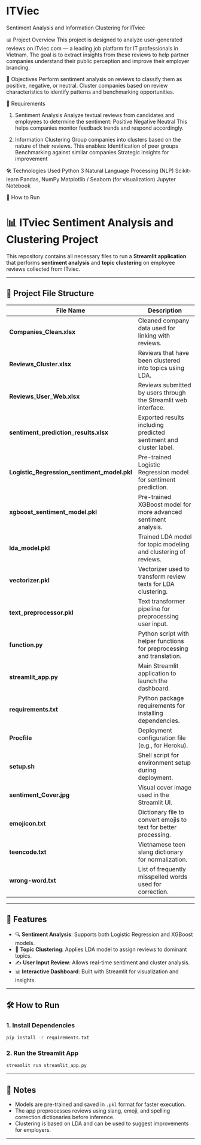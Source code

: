 # ITViec
Sentiment Analysis and Information Clustering for ITviec

📊 Project Overview
This project is designed to analyze user-generated reviews on ITviec.com — a leading job platform for IT professionals in Vietnam. The goal is to extract insights from these reviews to help partner companies understand their public perception and improve their employer branding.

🎯 Objectives
Perform sentiment analysis on reviews to classify them as positive, negative, or neutral.
Cluster companies based on review characteristics to identify patterns and benchmarking opportunities.

🧩 Requirements
1. Sentiment Analysis
Analyze textual reviews from candidates and employees to determine the sentiment:
Positive
Negative
Neutral
This helps companies monitor feedback trends and respond accordingly.

2. Information Clustering
Group companies into clusters based on the nature of their reviews. This enables:
Identification of peer groups
Benchmarking against similar companies
Strategic insights for improvement

🛠 Technologies Used
Python 3
Natural Language Processing (NLP)
Scikit-learn
Pandas, NumPy
Matplotlib / Seaborn (for visualization)
Jupyter Notebook

🚀 How to Run
# 📊 ITviec Sentiment Analysis and Clustering Project

This repository contains all necessary files to run a **Streamlit application** that performs **sentiment analysis** and **topic clustering** on employee reviews collected from ITviec.

---

## 📁 Project File Structure

| File Name                             | Description |
|--------------------------------------|-------------|
| **Companies_Clean.xlsx**             | Cleaned company data used for linking with reviews. |
| **Reviews_Cluster.xlsx**             | Reviews that have been clustered into topics using LDA. |
| **Reviews_User_Web.xlsx**            | Reviews submitted by users through the Streamlit web interface. |
| **sentiment_prediction_results.xlsx**| Exported results including predicted sentiment and cluster label. |
| **Logistic_Regression_sentiment_model.pkl** | Pre-trained Logistic Regression model for sentiment prediction. |
| **xgboost_sentiment_model.pkl**      | Pre-trained XGBoost model for more advanced sentiment analysis. |
| **lda_model.pkl**                    | Trained LDA model for topic modeling and clustering of reviews. |
| **vectorizer.pkl**                   | Vectorizer used to transform review texts for LDA clustering. |
| **text_preprocessor.pkl**            | Text transformer pipeline for preprocessing user input. |
| **function.py**                      | Python script with helper functions for preprocessing and translation. |
| **streamlit_app.py**                 | Main Streamlit application to launch the dashboard. |
| **requirements.txt**                 | Python package requirements for installing dependencies. |
| **Procfile**                         | Deployment configuration file (e.g., for Heroku). |
| **setup.sh**                         | Shell script for environment setup during deployment. |
| **sentiment_Cover.jpg**             | Visual cover image used in the Streamlit UI. |
| **emojicon.txt**                     | Dictionary file to convert emojis to text for better processing. |
| **teencode.txt**                     | Vietnamese teen slang dictionary for normalization. |
| **wrong-word.txt**                   | List of frequently misspelled words used for correction. |

---

## 🚀 Features

- 🔍 **Sentiment Analysis**: Supports both Logistic Regression and XGBoost models.
- 🧠 **Topic Clustering**: Applies LDA model to assign reviews to dominant topics.
- ✍️ **User Input Review**: Allows real-time sentiment and cluster analysis.
- 📊 **Interactive Dashboard**: Built with Streamlit for visualization and insights.

---

## 🛠️ How to Run

### 1. Install Dependencies

```bash
pip install -r requirements.txt
```

### 2. Run the Streamlit App

```bash
streamlit run streamlit_app.py
```

---

## 📌 Notes

- Models are pre-trained and saved in `.pkl` format for faster execution.
- The app preprocesses reviews using slang, emoji, and spelling correction dictionaries before inference.
- Clustering is based on LDA and can be used to suggest improvements for employers.

---


